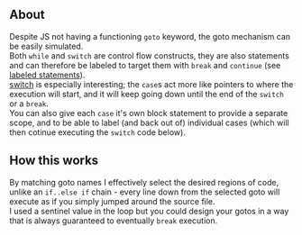 ## About      
Despite JS not having a functioning `goto` keyword, the goto mechanism can be easily simulated.         
Both `while` and `switch` are control flow constructs, they are also statements and can therefore be labeled to target them with `break` and `continue` (see [labeled statements](https://developer.mozilla.org/en-US/docs/Web/JavaScript/Reference/Statements/label)).         
[switch](https://developer.mozilla.org/en-US/docs/Web/JavaScript/Reference/Statements/switch) is especially interesting; the `case`s act more like pointers to where the execution will start, and it will keep going down until the end of the `switch` or a `break`.        
You can also give each `case` it's own block statement to provide a separate scope, and to be able to label (and back out of) individual cases (which will then cotinue executing the `switch` code below).

## How this works
By matching goto names I effectively select the desired regions of code, unlike an `if..else if` chain - every line down from the selected goto will execute as if you simply jumped around the source file.       
I used a sentinel value in the loop but you could design your gotos in a way that is always guaranteed to eventually `break` execution.
